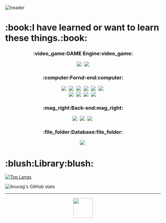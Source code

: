 

![header](https://capsule-render.vercel.app/api?type=Waving&color=5858FA&height=300&section=header&text=YunYoonBin&fontSize=90)
   
   <h1>:book:I have learned or want to learn these things.:book:</h1>
   <div align="center">
   
   <h3>:video_game:GAME Engine:video_game:</h3>
 <img src="https://img.shields.io/badge/Unreal_Engine-313131?style=flat-square&logo=UnrealEngine&logoColor=white"/>&nbsp 
 <img src="https://img.shields.io/badge/Unity-000000?style=flat-square&logo=Unity&logoColor=white"/>
<br>

 <h3>:computer:Fornd-end:computer:</h3>
 <img src="https://img.shields.io/badge/HTML-E34F26?style=flat-square&logo=HTML5&logoColor=white"/>&nbsp
 <img src="https://img.shields.io/badge/CSS-1572B6?style=flat-square&logo=CSS3&logoColor=white"/>&nbsp
 <img src="https://img.shields.io/badge/JavaScript-F7DF1E?style=flat-square&logo=JavaScript&logoColor=white"/>&nbsp
 <img src="https://img.shields.io/badge/TypeScript-3178C6?style=flat-square&logo=TypeScript&logoColor=white"/>&nbsp
 <img src="https://img.shields.io/badge/jQuery-0769AD?style=flat-square&logo=jQuery&logoColor=white"/>&nbsp
   <img src="https://img.shields.io/badge/Sass-CC6699?style=flat-square&logo=Sass&logoColor=white"/>&nbsp
<br>
 <img src="https://img.shields.io/badge/React-61DAFB?style=flat-square&logo=React&logoColor=white"/>&nbsp
 <img src="https://img.shields.io/badge/React Native-61DAFB?style=flat-square&logo=React&logoColor=white"/>&nbsp
 <img src="https://img.shields.io/badge/Redux-764ABC?style=flat-square&logo=Redux&logoColor=white"/>&nbsp
 <img src="https://img.shields.io/badge/Next.js-000000?style=flat-square&logo=Next.js&logoColor=white"/>&nbsp
 <br>

   <h3>:mag_right:Back-end:mag_right:</h3> 
 <img src="https://img.shields.io/badge/JAVA-007396?style=flat-square&logo=JAVA&logoColor=white"/>&nbsp
    <img src="https://img.shields.io/badge/Spring-6DB33F?style=flat-square&logo=Spring&logoColor=white"/>&nbsp
   <img src="https://img.shields.io/badge/Node.js-339933?style=flat-square&logo=Node.js&logoColor=white"/>&nbsp
<br>   

   <h3>:file_folder:Database:file_folder:</h3> 
  <img src="https://img.shields.io/badge/MySQL-4479A1?style=flat-square&logo=MySQL&logoColor=white"/>&nbsp
</div>  
  
 
  
  <h1>:blush:Library:blush:</h1> 
  
[![Top Langs](https://github-readme-stats.vercel.app/api/top-langs/?username=YunYoonBin&hide=html)](https://github.com/anuraghazra/github-readme-stats)
  
![Anurag's GitHub stats](https://github-readme-stats.vercel.app/api?username=YunYoonBin&show_icons=true&theme=radical)

<hr>

<center>
<div align="center" style="text-align:center" >
	<a href="https://velog.io/@yubiny289" style="margin:15px auto">
		<img src="https://user-images.githubusercontent.com/85235487/149768393-8ba48736-20a5-455d-a0ac-f130f715714d.jpg" width="64" height="64">
	</a>
	


</div>
</center> 

